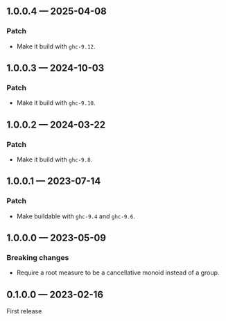 ## 1.0.0.4 — 2025-04-08

### Patch

* Make it build with `ghc-9.12`.

## 1.0.0.3 — 2024-10-03

### Patch

* Make it build with `ghc-9.10`.

## 1.0.0.2 — 2024-03-22

### Patch

* Make it build with `ghc-9.8`.

## 1.0.0.1 — 2023-07-14

### Patch

* Make buildable with `ghc-9.4` and `ghc-9.6`.

## 1.0.0.0 — 2023-05-09

### Breaking changes

* Require a root measure to be a cancellative monoid instead of a group.

## 0.1.0.0 — 2023-02-16

First release
